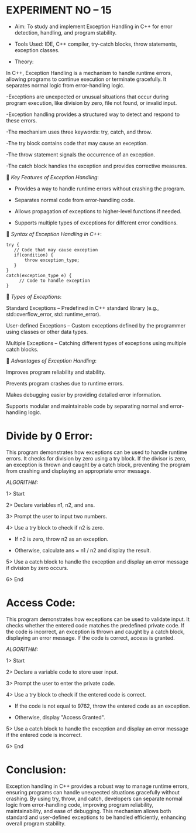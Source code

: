 # EXPERIMENT NO – 15

* Aim: To study and implement Exception Handling in C++ for error detection, handling, and program stability.

* Tools Used: IDE, C++ compiler, try-catch blocks, throw statements, exception classes.

* Theory:

In C++, Exception Handling is a mechanism to handle runtime errors, allowing programs to continue execution or terminate gracefully. It separates normal logic from error-handling logic.

-Exceptions are unexpected or unusual situations that occur during program execution, like division by zero, file not found, or invalid input.

-Exception handling provides a structured way to detect and respond to these errors.

-The mechanism uses three keywords: try, catch, and throw.

-The try block contains code that may cause an exception.

-The throw statement signals the occurrence of an exception.

-The catch block handles the exception and provides corrective measures.

🔹 *Key Features of Exception Handling*:

* Provides a way to handle runtime errors without crashing the program.

* Separates normal code from error-handling code.

* Allows propagation of exceptions to higher-level functions if needed.

* Supports multiple types of exceptions for different error conditions.

🔹 *Syntax of Exception Handling in C++*:

    try {
       // Code that may cause exception
       if(condition) {
           throw exception_type;
       }
    } 
    catch(exception_type e) {
         // Code to handle exception
    }


🔹 *Types of Exceptions*:

Standard Exceptions – Predefined in C++ standard library (e.g., std::overflow_error, std::runtime_error).

User-defined Exceptions – Custom exceptions defined by the programmer using classes or other data types.

Multiple Exceptions – Catching different types of exceptions using multiple catch blocks.

🔹 *Advantages of Exception Handling*:

Improves program reliability and stability.

Prevents program crashes due to runtime errors.

Makes debugging easier by providing detailed error information.

Supports modular and maintainable code by separating normal and error-handling logic.


# Divide by 0 Error:

This program demonstrates how exceptions can be used to handle runtime errors. It checks for division by zero using a try block. If the divisor is zero, an exception is thrown and caught by a catch block, preventing the program from crashing and displaying an appropriate error message.

*ALGORITHM:*

1> Start

2> Declare variables n1, n2, and ans.

3> Prompt the user to input two numbers.

4> Use a try block to check if n2 is zero.

* If n2 is zero, throw n2 as an exception.

* Otherwise, calculate ans = n1 / n2 and display the result.

5> Use a catch block to handle the exception and display an error message if division by zero occurs.

6> End

# Access Code:

This program demonstrates how exceptions can be used to validate input. It checks whether the entered code matches the predefined private code. If the code is incorrect, an exception is thrown and caught by a catch block, displaying an error message. If the code is correct, access is granted.

*ALGORITHM:*

1> Start

2> Declare a variable code to store user input.

3> Prompt the user to enter the private code.

4> Use a try block to check if the entered code is correct.

* If the code is not equal to 9762, throw the entered code as an exception.

* Otherwise, display "Access Granted".

5> Use a catch block to handle the exception and display an error message if the entered code is incorrect.

6> End

# Conclusion:

Exception handling in C++ provides a robust way to manage runtime errors, ensuring programs can handle unexpected situations gracefully without crashing. By using try, throw, and catch, developers can separate normal logic from error-handling code, improving program reliability, maintainability, and ease of debugging. This mechanism allows both standard and user-defined exceptions to be handled efficiently, enhancing overall program stability.
